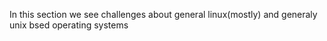 In this section we see challenges about general linux(mostly) and generaly unix bsed operating systems
